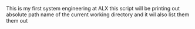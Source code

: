 This is my first system engineering at ALX
this script will be printing out absolute path name of the 
current working directory
and it wil also list them them out

